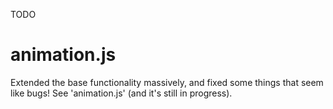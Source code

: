 TODO

# animation.js

Extended the base functionality massively, and fixed some things that seem like bugs!
See 'animation.js' (and it's still in progress).

